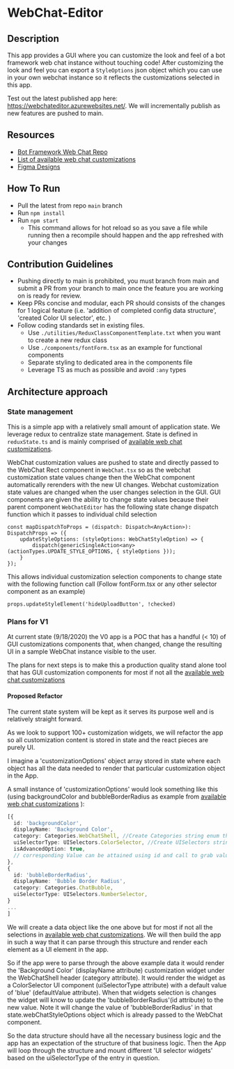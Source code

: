 # WebChat-Editor

## Description
This app provides a GUI where you can customize the look and feel of a bot framework web chat instance without touching code! After customizing the look and feel you can export a `StyleOptions` json object which you can use in your own webchat instance so it reflects the customizations selected in this app. 

Test out the latest published app here: https://webchateditor.azurewebsites.net/. We will incrementally publish as new features are pushed to main. 

## Resources
- [Bot Framework Web Chat Repo](https://github.com/microsoft/BotFramework-WebChat/)
- [List of available web chat customizations](https://github.com/microsoft/BotFramework-WebChat/blob/master/packages/component/src/Styles/defaultStyleOptions.js)
- [Figma Designs]()

## How To Run
- Pull the latest from repo `main` branch
- Run `npm install`
- Run `npm start`
  - This command allows for hot reload so as you save a file while running then a recompile should happen and the app refreshed with your changes

## Contribution Guidelines
- Pushing directly to main is prohibited, you must branch from main and submit a PR from your branch to main once the feature you are working on is ready for review. 
- Keep PRs concise and modular, each PR should consists of the changes for 1 logical feature (i.e. 'addition of completed config data structure', 'created Color UI selector', etc. )
- Follow coding standards set in existing files. 
  - Use `./utilities/ReduxClassComponentTemplate.txt` when you want to create a new redux class
  - Use `./components/fontForm.tsx` as an example for functional components 
  - Separate styling to dedicated area in the components file
  - Leverage TS as much as possible and avoid `:any` types

## Architecture approach
### State management
This is a simple app with a relatively small amount of application state. We leverage redux to centralize state management. State is defined in `reduxState.ts` and is mainly comprised of [available web chat customizations](https://github.com/microsoft/BotFramework-WebChat/blob/master/packages/component/src/Styles/defaultStyleOptions.js).

WebChat customization values are pushed to state and directly passed to the WebChat Rect component in `WebChat.tsx` so as the webchat customization state values change then the WebChat component automatically rerenders with the new UI changes. Webchat customization state values are changed when the user changes selection in the GUI. GUI components are given the ability to change state values because their parent component `WebChatEditor` has the following state change dispatch function which it passes to individual child selection 

```
const mapDispatchToProps = (dispatch: Dispatch<AnyAction>): DispatchProps => ({
    updateStyleOptions: (styleOptions: WebChatStyleOption) => {
        dispatch(genericSingleAction<any>(actionTypes.UPDATE_STYLE_OPTIONS, { styleOptions }));
    }
});
```

This allows individual customization selection components to change state with the following function call (Follow fontForm.tsx or any other selector component as an example)

```
props.updateStyleElement('hideUploadButton', !checked)
```

### Plans for V1
At current state (9/18/2020) the V0 app is a POC that has a handful (< 10) of GUI customizations components that, when changed, change the resulting UI in a sample WebChat instance visible to the user. 

The plans for next steps is to make this a production quality stand alone tool that has GUI customization components for most if not all the [available web chat customizations](https://github.com/microsoft/BotFramework-WebChat/blob/master/packages/component/src/Styles/defaultStyleOptions.js)

#### Proposed Refactor
The current state system will be kept as it serves its purpose well and is relatively straight forward. 

As we look to support 100+ customization widgets, we will refactor the app so all customization content is stored in state and the react pieces are purely UI.

I imagine a 'customizationOptions' object array stored in state where each object has all the data needed to render that particular customization object in the App.

A small instance of 'customizationOptions' would look something like this (using backgroundColor and bubbleBorderRadius as example from [available web chat customizations](https://github.com/microsoft/BotFramework-WebChat/blob/master/packages/component/src/Styles/defaultStyleOptions.js) ): 

```typescript
[{
  id: 'backgroundColor',
  displayName: 'Background Color',
  category: Categories.WebChatShell, //Create Categories string enum that represents different UI categories
  uiSelectorType: UISelectors.ColorSelector, //Create UISelectors string enum that represents different available UI selectors
  isAdvancedOption: true, 
  // corresponding Value can be attained using id and call to grab value for that ID from AppState.styleOptions
},
{
  id: 'bubbleBorderRadius',
  displayName: 'Bubble Border Radius',
  category: Categories.ChatBubble,
  uiSelectorType: UISelectors.NumberSelector,
}
...
]
```

We will create a data object like the one above but for most if not all the selections in [available web chat customizations](https://github.com/microsoft/BotFramework-WebChat/blob/master/packages/component/src/Styles/defaultStyleOptions.js). We will then build the app in such a way that it can parse through this structure and render each element as a UI element in the app.

So if the app were to parse through the above example data it would render the 'Background Color' (displayName attribute) customization widget under the WebChatShell header (category attribute). It would render the widget as a ColorSelector UI component (uiSelectorType attribute) with a default value of 'blue' (defaultValue attribute). When that widgets selection is changes the widget will know to update the 'bubbleBorderRadius'(id attribute) to the new value. Note it will change the value of 'bubbleBorderRadius' in that state.webChatStyleOptions object which is already passed to the WebChat component.

So the data structure should have all the necessary business logic and the app has an expectation of the structure of that business logic. Then the App will loop through the structure and mount different 'UI selector widgets' based on the uiSelectorType of the entry in question. 
